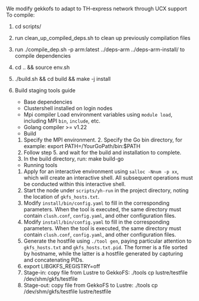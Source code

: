 We modify gekkofs to adapt to TH-express network through UCX support
To compile:
1. cd scripts/
2. run clean_up_compiled_deps.sh to clean up previously compilation files
3. run ./compile_dep.sh -p arm:latest ../deps-arm ../deps-arm-install/ to compile dependencies
4. cd .. && source env.sh
5. ./build.sh && cd build && make -j install

6. Build staging tools guide
   - Base dependencies
	- Clustershell installed on login nodes
	- Mpi compiler Load environment variables using `module load`, including MPI `bin`, `include`, etc.
	- Golang compiler >= v1.22
   - Build	
	1. Specify the MPI environment. 
        2. Specify the Go bin directory, for example:
		export PATH=/YourGoPath/bin:$PATH	
	3. Follow step 5. and wait for the build and installation to complete.
	4. In the build directory, run:
	        make build-go
   - Running tools
	1. Apply for an interactive environment using `salloc -Nnum -p xx`, which will create an interactive shell. All subsequent operations
	   must be conducted within this interactive shell.	
	2. Start the node under `scripts/yh-run` in the project directory, noting the location of `gkfs_hosts.txt`.
	3. Modify `install/bin/config.yaml` to fill in the corresponding parameters. When the tool is executed, the same directory must
	   contain `clush.conf`, `config.yaml`, and other configuration files.
	4. Modify `install/bin/config.yaml` to fill in the corresponding parameters. When the tool is executed, the same directory must 
	   contain `clush.conf`, `config.yaml`, and other configuration files. 
	5. Generate the hostfile using `./tool gen`, paying particular attention to `gkfs_hosts.txt` and `gkfs_hosts.txt.pid`. The former is a 		  file sorted by hostname, while the latter is a hostfile generated by capturing and concatenating PIDs.
	6. export LIBGKFS_REGISTRY=off
	7. Stage-in: copy file from Lustre to GekkoFS:
		./tools cp lustre/testfile /dev/shm/gkfs/testfile
	8. Stage-out: copy file from GekkoFS to Lustre:
		./tools cp /dev/shm/gkfs/testfile lustre/testfile
	
